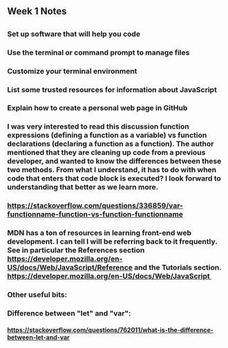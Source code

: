 ## Week 1 Notes
##
### Set up software that will help you code
### Use the terminal or command prompt to manage files
### Customize your terminal environment
### List some trusted resources for information about JavaScript
### Explain how to create a personal web page in GitHub
### 
### I was very interested to read this discussion function expressions (defining a function as a variable) vs function declarations (declaring a function as a function). The author mentioned that they are cleaning up code from a previous developer, and wanted to know the differences between these two methods. From what I understand, it has to do with when code that enters that code block is executed? I look forward to understanding that better as we learn more.
### 
### https://stackoverflow.com/questions/336859/var-functionname-function-vs-function-functionname
### 
### MDN has a ton of resources in learning front-end web development. I can tell I will be referring back to it frequently. See in particular the References section  https://developer.mozilla.org/en-US/docs/Web/JavaScript/Reference and the Tutorials section. https://developer.mozilla.org/en-US/docs/Web/JavaScript 
### 
### Other useful bits:
### Difference between "let" and "var": 
#### https://stackoverflow.com/questions/762011/what-is-the-difference-between-let-and-var 

